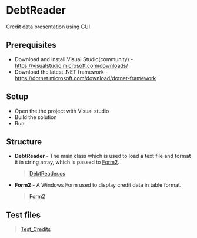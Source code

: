 # DebtReader
Credit data presentation using GUI

## Prerequisites
* Download and install Visual Studio(community) - https://visualstudio.microsoft.com/downloads/
* Download the latest .NET framework - https://dotnet.microsoft.com/download/dotnet-framework

## Setup
* Open the the project with Visual studio
* Build the solution
* Run

## Structure
* **DebtReader** - The main class which is used to load a text file and format it in string array, which is passed to [Form2](https://github.com/MarioDanov/DebtReader/blob/main/Reader/Form2.cs).
  > [DebtReader.cs](https://github.com/MarioDanov/DebtReader/blob/main/Reader/DebtReader.cs)
* **Form2** - A Windows Form used to display credit data in table format.
  > [Form2](https://github.com/MarioDanov/DebtReader/blob/main/Reader/Form2.cs)

## Test files
  > [Test_Credits](https://github.com/MarioDanov/DebtReader/blob/main/Test_Credits.txt)

